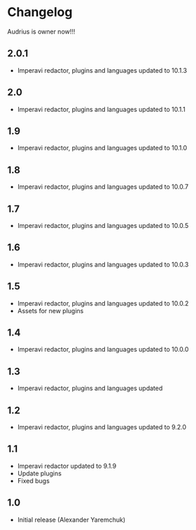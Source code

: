 Changelog
=========

Audrius is owner now!!!

2.0.1
------

- Imperavi redactor, plugins and languages updated to 10.1.3

2.0
------

- Imperavi redactor, plugins and languages updated to 10.1.1

1.9
------

- Imperavi redactor, plugins and languages updated to 10.1.0

1.8
------

- Imperavi redactor, plugins and languages updated to 10.0.7

1.7
------

- Imperavi redactor, plugins and languages updated to 10.0.5

1.6
------

- Imperavi redactor, plugins and languages updated to 10.0.3

1.5
------

- Imperavi redactor, plugins and languages updated to 10.0.2
- Assets for new plugins

1.4
------

- Imperavi redactor, plugins and languages updated to 10.0.0

1.3
------

- Imperavi redactor, plugins and languages updated

1.2
------

- Imperavi redactor, plugins and languages updated to 9.2.0 

1.1
----

- Imperavi redactor updated to 9.1.9
- Update plugins
- Fixed bugs

1.0
---

- Initial release (Alexander Yaremchuk)
